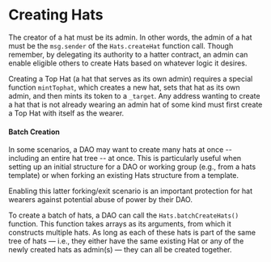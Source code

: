 # Creating Hats

The creator of a hat must be its admin. In other words, the admin of a hat must be the `msg.sender` of the `Hats.createHat` function call. Though remember, by delegating its authority to a hatter contract, an admin can enable eligible others to create Hats based on whatever logic it desires.

Creating a Top Hat (a hat that serves as its own admin) requires a special function `mintTophat`, which creates a new hat, sets that hat as its own admin, and then mints its token to a `_target`. Any address wanting to create a hat that is not already wearing an admin hat of some kind must first create a Top Hat with itself as the wearer.

#### **Batch Creation**

In some scenarios, a DAO may want to create many hats at once -- including an entire hat tree -- at once. This is particularly useful when setting up an initial structure for a DAO or working group (e.g., from a hats template) or when forking an existing Hats structure from a template.

Enabling this latter forking/exit scenario is an important protection for hat wearers against potential abuse of power by their DAO.

To create a batch of hats, a DAO can call the `Hats.batchCreateHats()` function. This function takes arrays as its arguments, from which it constructs multiple hats. As long as each of these hats is part of the same tree of hats — i.e., they either have the same existing Hat or any of the newly created hats as admin(s) — they can all be created together.
